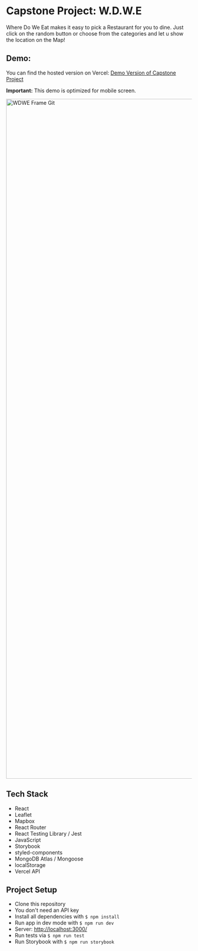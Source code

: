 # Capstone Project: W.D.W.E


Where Do We Eat  makes it easy to pick a Restaurant for you to dine. Just click on the random button or choose from the categories and let u show the location on the Map! 

## Demo:

You can find the hosted version on Vercel: [Demo Version of Capstone Project](https://capstone-project-orcin.vercel.app/)

**Important:** This demo is optimized for mobile screen.

<img width="1838" alt="WDWE Frame Git" src="https://user-images.githubusercontent.com/98495821/165072275-d599fb0d-5228-4e4d-af5d-f031d746909e.png">


## Tech Stack

- React
- Leaflet
- Mapbox
- React Router
- React Testing Library / Jest
- JavaScript
- Storybook
- styled-components
- MongoDB Atlas / Mongoose
- localStorage
- Vercel API

## Project Setup

- Clone this repository
- You don't need an API key
- Install all dependencies with `$ npm install`
- Run app in dev mode with `$ npm run dev`
- Server: [http://localhost:3000/](http://localhost:3000/)
- Run tests via `$ npm run test`
- Run Storybook with `$ npm run storybook`
